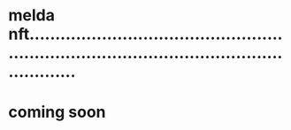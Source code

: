 # melda nft...................................................................................................................
# coming soon
